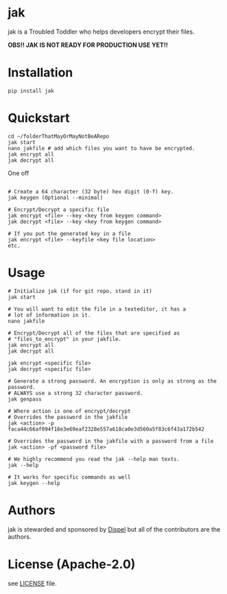# jak

jak is a Troubled Toddler who helps developers encrypt their files.

**OBS!! JAK IS NOT READY FOR PRODUCTION USE YET!!**

# Installation

`pip install jak`

# Quickstart

```shell
cd ~/folderThatMayOrMayNotBeARepo
jak start
nano jakfile # add which files you want to have be encrypted.
jak encrypt all
jak decrypt all
```

One off
```shell

# Create a 64 character (32 byte) hex digit (0-f) key.
jak keygen (Optional --minimal)

# Encrypt/Decrypt a specific file
jak encrypt <file> --key <key from keygen command>
jak decrypt <file> --key <key from keygen command>

# If you put the generated key in a file
jak encrypt <file> --keyfile <key file location>
etc.
```

# Usage

```shell
# Initialize jak (if for git repo, stand in it)
jak start

# You will want to edit the file in a texteditor, it has a
# lot of information in it.
nano jakfile

# Encrypt/Decrypt all of the files that are specified as
# "files_to_encrypt" in your jakfile.
jak encrypt all
jak decrypt all

jak encrypt <specific file>
jak decrypt <specific file>

# Generate a strong password. An encryption is only as strong as the password.
# ALWAYS use a strong 32 character password.
jak genpass

# Where action is one of encrypt/decrypt
# Overrides the password in the jakfile
jak <action> -p faca44c66af094f18e3e69eaf2328e557a618ca0e3d560a5f83c6f43a172b542

# Overrides the password in the jakfile with a password from a file
jak <action> -pf <password file>

# We highly recommend you read the jak --help man texts.
jak --help

# It works for specific commands as well
jak keygen --help
```

# Authors

jak is stewarded and sponsored by [Dispel](https://dispel.io) but all of the contributors are the authors.

# License (Apache-2.0)

see [LICENSE](https://github.com/dispel/jak/blob/master/LICENSE) file.
